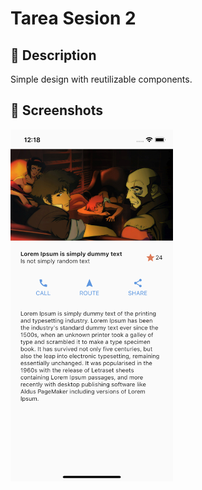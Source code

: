 # Tarea Sesion 2

## :scroll: Description
Simple design with reutilizable components.

## :camera_flash: Screenshots
<!-- You can add more screenshots here if you like -->
<img src="./results/screenshot_1.png" width="260">

